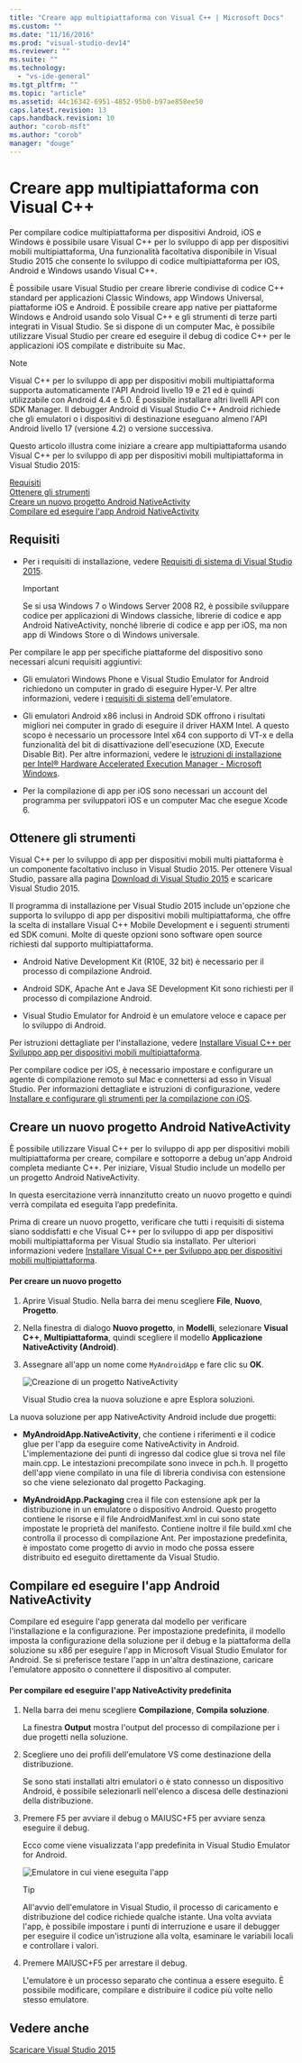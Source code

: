 ```yaml
---
title: "Creare app multipiattaforma con Visual C++ | Microsoft Docs"
ms.custom: ""
ms.date: "11/16/2016"
ms.prod: "visual-studio-dev14"
ms.reviewer: ""
ms.suite: ""
ms.technology: 
  - "vs-ide-general"
ms.tgt_pltfrm: ""
ms.topic: "article"
ms.assetid: 44c16342-6951-4852-95b0-b97ae858ee50
caps.latest.revision: 13
caps.handback.revision: 10
author: "corob-msft"
ms.author: "corob"
manager: "douge"
---
```

# Creare app multipiattaforma con Visual C++
Per compilare codice multipiattaforma per dispositivi Android, iOS e Windows è possibile usare Visual C\+\+ per lo sviluppo di app per dispositivi mobili multipiattaforma,  Una funzionalità facoltativa disponibile in Visual Studio 2015 che consente lo sviluppo di codice multipiattaforma per iOS, Android e Windows usando Visual C\+\+.  
  
 È possibile usare Visual Studio per creare librerie condivise di codice C\+\+ standard per applicazioni Classic Windows, app Windows Universal, piattaforme iOS e Android.  È possibile creare app native per piattaforme Windows e Android usando solo Visual C\+\+ e gli strumenti di terze parti integrati in Visual Studio.  Se si dispone di un computer Mac, è possibile utilizzare Visual Studio per creare ed eseguire il debug di codice C\+\+ per le applicazioni iOS compilate e distribuite su Mac.  
  
> [!NOTE]
>  Visual C\+\+ per lo sviluppo di app per dispositivi mobili multipiattaforma supporta automaticamente l'API Android livello 19 e 21 ed è quindi utilizzabile con Android 4.4 e 5.0.  È possibile installare altri livelli API con SDK Manager.  Il debugger Android di Visual Studio C\+\+ Android richiede che gli emulatori o i dispositivi di destinazione eseguano almeno l'API Android livello 17 \(versione 4.2\) o versione successiva.  
  
 Questo articolo illustra come iniziare a creare app multipiattaforma usando Visual C\+\+ per lo sviluppo di app per dispositivi mobili multipiattaforma in Visual Studio 2015:  
  
 [Requisiti](#req)   
 [Ottenere gli strumenti](#GetTools)  
 [Creare un nuovo progetto Android NativeActivity](#Create)  
 [Compilare ed eseguire l'app Android NativeActivity](#BuildHello)  
  
##  <a name="req"></a> Requisiti  
  
-   Per i requisiti di installazione, vedere [Requisiti di sistema di Visual Studio 2015](https://www.visualstudio.com/visual-studio-2015-system-requirements-vs).  
  
    > [!IMPORTANT]
    >  Se si usa Windows 7 o Windows Server 2008 R2, è possibile sviluppare codice per applicazioni di Windows classiche, librerie di codice e app Android NativeActivity, nonché librerie di codice e app per iOS, ma non app di Windows Store o di Windows universale.  
  
 Per compilare le app per specifiche piattaforme del dispositivo sono necessari alcuni requisiti aggiuntivi:  
  
-   Gli emulatori Windows Phone e Visual Studio Emulator for Android richiedono un computer in grado di eseguire Hyper\-V.  Per altre informazioni, vedere i [requisiti di sistema](http://msdn.microsoft.com/it-it/4d5bb438-231a-4cd2-84b7-e9660b0e3baf) dell'emulatore.  
  
-   Gli emulatori Android x86 inclusi in Android SDK offrono i risultati migliori nei computer in grado di eseguire il driver HAXM Intel.  A questo scopo è necessario un processore Intel x64 con supporto di VT\-x e della funzionalità del bit di disattivazione dell'esecuzione \(XD, Execute Disable Bit\).  Per altre informazioni, vedere le [istruzioni di installazione per Intel® Hardware Accelerated Execution Manager \- Microsoft Windows](http://go.microsoft.com/fwlink/p/?LinkId=536385).  
  
-   Per la compilazione di app per iOS sono necessari un account del programma per sviluppatori iOS e un computer Mac che esegue Xcode 6.  
  
##  <a name="GetTools"></a> Ottenere gli strumenti  
 Visual C\+\+ per lo sviluppo di app per dispositivi mobili multi piattaforma è un componente facoltativo incluso in Visual Studio 2015.  Per ottenere Visual Studio, passare alla pagina [Download di Visual Studio 2015](http://go.microsoft.com/fwlink/?linkid=517106) e scaricare Visual Studio 2015.  
  
 Il programma di installazione per Visual Studio 2015 include un'opzione che supporta lo sviluppo di app per dispositivi mobili multipiattaforma,  che  offre la scelta di installare Visual C\+\+ Mobile Development e i seguenti strumenti ed SDK comuni.  Molte di queste opzioni sono software open source richiesti dal supporto multipiattaforma.  
  
-   Android Native Development Kit \(R10E, 32 bit\) è necessario per il processo di compilazione Android.  
  
-   Android SDK, Apache Ant e Java SE Development Kit sono richiesti per il processo di compilazione Android.  
  
-   Visual Studio Emulator for Android è un emulatore veloce e capace per lo sviluppo di Android.  
  
 Per istruzioni dettagliate per l'installazione, vedere [Installare Visual C\+\+ per Sviluppo app per dispositivi mobili multipiattaforma](../cross-platform/install-visual-cpp-for-cross-platform-mobile-development.md).  
  
 Per compilare codice per iOS, è necessario impostare e configurare un agente di compilazione remoto sul Mac e connettersi ad esso in Visual Studio.  Per informazioni dettagliate e istruzioni di configurazione, vedere [Installare e configurare gli strumenti per la compilazione con iOS](../cross-platform/install-and-configure-tools-to-build-using-ios.md).  
  
##  <a name="Create"></a> Creare un nuovo progetto Android NativeActivity  
 È possibile utilizzare Visual C\+\+ per lo sviluppo di app per dispositivi mobili multipiattaforma per creare, compilare e sottoporre a debug un'app Android completa mediante C\+\+.  Per iniziare, Visual Studio include un modello per un progetto Android NativeActivity.  
  
 In questa esercitazione verrà innanzitutto creato un nuovo progetto e quindi verrà compilata ed eseguita l’app predefinita.  
  
 Prima di creare un nuovo progetto, verificare che tutti i requisiti di sistema siano soddisfatti e che Visual C\+\+ per lo sviluppo di app per dispositivi mobili multipiattaforma per Visual Studio sia installato.  Per ulteriori informazioni vedere [Installare Visual C\+\+ per Sviluppo app per dispositivi mobili multipiattaforma](../cross-platform/install-visual-cpp-for-cross-platform-mobile-development.md).  
  
#### Per creare un nuovo progetto  
  
1.  Aprire Visual Studio.  Nella barra dei menu scegliere **File**, **Nuovo**, **Progetto**.  
  
2.  Nella finestra di dialogo **Nuovo progetto**, in **Modelli**, selezionare **Visual C\+\+**, **Multipiattaforma**, quindi scegliere il modello **Applicazione NativeActivity \(Android\)**.  
  
3.  Assegnare all'app un nome come `MyAndroidApp` e fare clic su **OK**.  
  
     ![Creazione di un progetto NativeActivity](../cross-platform/media/cppmdd_newproject.PNG "CppMDD\_NewProject")  
  
     Visual Studio crea la nuova soluzione e apre Esplora soluzioni.  
  
 La nuova soluzione per app NativeActivity Android include due progetti:  
  
-   **MyAndroidApp.NativeActivity**, che contiene i riferimenti e il codice glue per l'app da eseguire come NativeActivity in Android.  L'implementazione dei punti di ingresso dal codice glue si trova nel file main.cpp.  Le intestazioni precompilate sono invece in pch.h.  Il progetto dell'app viene compilato in una file di libreria condivisa con estensione so che viene selezionato dal progetto Packaging.  
  
-   **MyAndroidApp.Packaging** crea il file con estensione apk per la distribuzione in un emulatore o dispositivo Android.  Questo progetto contiene le risorse e il file AndroidManifest.xml in cui sono state impostate le proprietà del manifesto.  Contiene inoltre il file build.xml che controlla il processo di compilazione Ant.  Per impostazione predefinita, è impostato come progetto di avvio in modo che possa essere distribuito ed eseguito direttamente da Visual Studio.  
  
##  <a name="BuildHello"></a> Compilare ed eseguire l'app Android NativeActivity  
 Compilare ed eseguire l'app generata dal modello per verificare l'installazione e la configurazione.  Per impostazione predefinita, il modello imposta la configurazione della soluzione per il debug e la piattaforma della soluzione su x86 per eseguire l'app in Microsoft Visual Studio Emulator for Android.  Se si preferisce testare l'app in un'altra destinazione, caricare l'emulatore apposito o connettere il dispositivo al computer.  
  
#### Per compilare ed eseguire l'app NativeActivity predefinita  
  
1.  Nella barra dei menu scegliere **Compilazione**, **Compila soluzione**.  
  
     La finestra **Output** mostra l'output del processo di compilazione per i due progetti nella soluzione.  
  
2.  Scegliere uno dei profili dell'emulatore VS come destinazione della distribuzione.  
  
     Se sono stati installati altri emulatori o è stato connesso un dispositivo Android, è possibile selezionarli nell'elenco a discesa delle destinazioni della distribuzione.  
  
3.  Premere F5 per avviare il debug o MAIUSC\+F5 per avviare senza eseguire il debug.  
  
     Ecco come viene visualizzata l'app predefinita in Visual Studio Emulator for Android.  
  
     ![Emulatore in cui viene eseguita l'app](../cross-platform/media/cppmdd_emulator_running_app.png "CppMDD\_Emulator\_Running\_App")  
  
    > [!TIP]
    >  All'avvio dell'emulatore in Visual Studio, il processo di caricamento e distribuzione del codice richiede qualche istante.  Una volta avviata l'app, è possibile impostare i punti di interruzione e usare il debugger per eseguire il codice un'istruzione alla volta, esaminare le variabili locali e controllare i valori.  
  
4.  Premere MAIUSC\+F5 per arrestare il debug.  
  
     L'emulatore è un processo separato che continua a essere eseguito.  È possibile modificare, compilare e distribuire il codice più volte nello stesso emulatore.  
  
## Vedere anche  
 [Scaricare Visual Studio 2015](http://go.microsoft.com/fwlink/?linkid=517106)